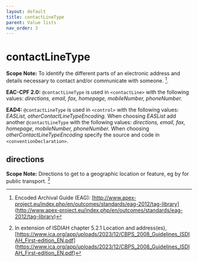 ```yaml
---
layout: default
title: contactLineType
parent: Value lists
nav_order: 3
---
```


# contactLineType

**Scope Note:**
To identify the different parts of an electronic address and details necessary to contact and/or communicate with someone. [^1].

[^1]: Encoded Archival Guide (EAG): [http://www.apex-project.eu/index.php/en/outcomes/standards/eag-2012/tag-library] (http://www.apex-project.eu/index.php/en/outcomes/standards/eag-2012/tag-library)

**EAC-CPF 2.0:**
`@contactLineType` is used in `<contactLine>` with the following values: *directions, email, fax, homepage, mobileNumber, phoneNumber.*

**EAD4:**
`@contactLineType` is used in `<control>` with the following values: *EASList, otherContactLineTypeEncoding.* When choosing *EASList* add another `@contactLineType` with the following values: *directions, email, fax, homepage, mobileNumber, phoneNumber.* When choosing *otherContactLineTypeEncoding* specify the source and code in `<conventionDeclaration>`.

## directions
**Scope Note:**
Directions to get to a geographic location or feature, eg by for public transport. [^2]

[^2]: In extension of ISDIAH chapter 5.2.1 Location and address(es), [https://www.ica.org/app/uploads/2023/12/CBPS_2008_Guidelines_ISDIAH_First-edition_EN.pdf] (https://www.ica.org/app/uploads/2023/12/CBPS_2008_Guidelines_ISDIAH_First-edition_EN.pdf)
